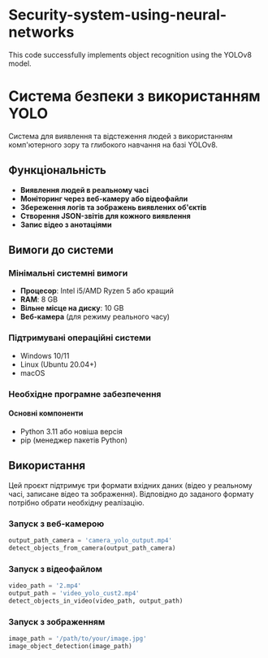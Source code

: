 # Security-system-using-neural-networks
This code successfully implements object recognition using the YOLOv8 model.
# Система безпеки з використанням YOLO

Система для виявлення та відстеження людей з використанням комп'ютерного зору та глибокого навчання на базі YOLOv8.

## Функціональність

- **Виявлення людей в реальному часі**
- **Моніторинг через веб-камеру або відеофайли**
- **Збереження логів та зображень виявлених об'єктів**
- **Створення JSON-звітів для кожного виявлення**
- **Запис відео з анотаціями**

## Вимоги до системи

### Мінімальні системні вимоги

- **Процесор**: Intel i5/AMD Ryzen 5 або кращий
- **RAM**: 8 GB
- **Вільне місце на диску**: 10 GB
- **Веб-камера** (для режиму реального часу)

### Підтримувані операційні системи

- Windows 10/11
- Linux (Ubuntu 20.04+)
- macOS

### Необхідне програмне забезпечення

#### Основні компоненти

- Python 3.11 або новіша версія
- pip (менеджер пакетів Python)

## Використання

Цей проєкт підтримує три формати вхідних даних (відео у реальному часі, записане відео та зображення). Відповідно до заданого формату потрібно обрати необхідну реалізацію.

### Запуск з веб-камерою
```python
output_path_camera = 'camera_yolo_output.mp4'
detect_objects_from_camera(output_path_camera)
```

### Запуск з відеофайлом
```python
video_path = '2.mp4'
output_path = 'video_yolo_cust2.mp4'
detect_objects_in_video(video_path, output_path)
```

### Запуск з зображенням
```python
image_path = '/path/to/your/image.jpg'
image_object_detection(image_path)
